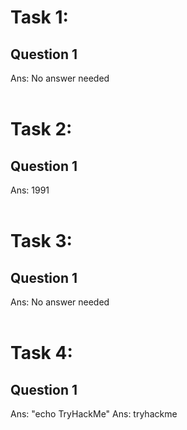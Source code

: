 # Task 1:
## Question 1
Ans: No answer needed
<br>
<br>
# Task 2:
## Question 1
Ans: 1991
<br>
<br>
# Task 3:
## Question 1
Ans: No answer needed
<br>
<br>
# Task 4:
## Question 1
Ans: "echo TryHackMe"
Ans: tryhackme
<br>
<br>
